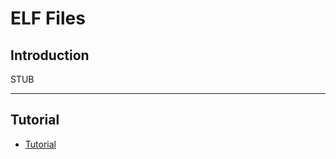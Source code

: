 # ELF Files

## Introduction

STUB

---

## Tutorial

* [Tutorial](https://linux-audit.com/elf-binaries-on-linux-understanding-and-analysis/)





